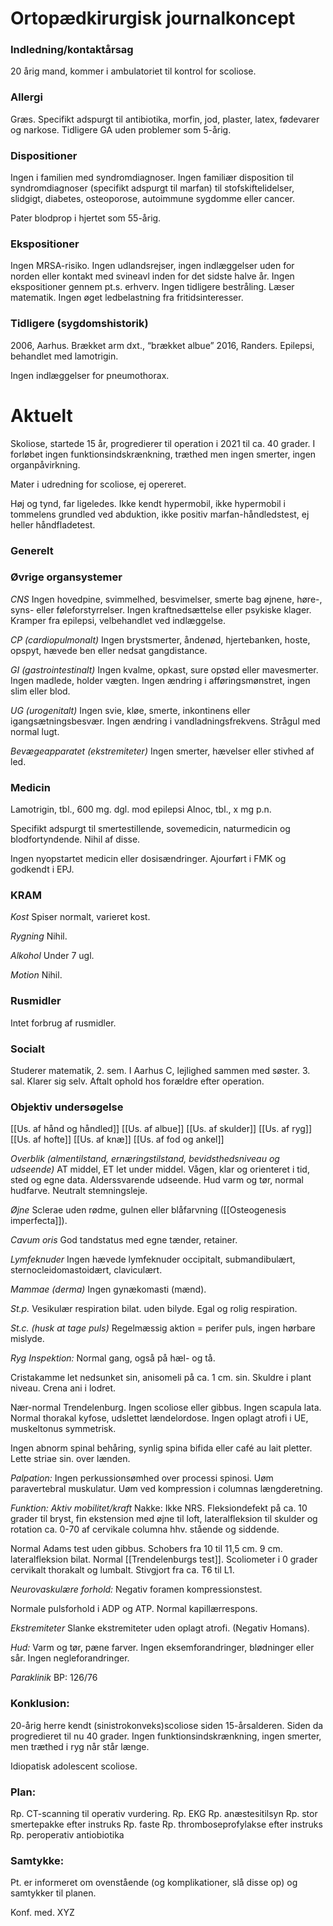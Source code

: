 # Ortopædkirurgisk journalkoncept
### Indledning/kontaktårsag
20 årig mand, kommer i ambulatoriet til kontrol for scoliose. 

### Allergi
Græs. Specifikt adspurgt til antibiotika, morfin, jod, plaster, latex, fødevarer og narkose. Tidligere GA uden problemer som 5-årig.

### Dispositioner
Ingen i familien med syndromdiagnoser. Ingen familiær disposition til syndromdiagnoser (specifikt adspurgt til marfan) til stofskiftelidelser, slidgigt, diabetes, osteoporose, autoimmune sygdomme eller cancer.

Pater blodprop i hjertet som 55-årig.

### Ekspositioner
Ingen MRSA-risiko. Ingen udlandsrejser, ingen indlæggelser uden for norden eller kontakt med svineavl inden for det sidste halve år. Ingen ekspositioner gennem pt.s. erhverv. Ingen tidligere bestråling. Læser matematik. Ingen øget ledbelastning fra fritidsinteresser.


### Tidligere (sygdomshistorik)
2006, Aarhus. Brækket arm dxt., “brækket albue”
2016, Randers. Epilepsi, behandlet med lamotrigin.

Ingen indlæggelser for pneumothorax.

# Aktuelt
Skoliose, startede 15 år, progredierer til operation i 2021 til ca. 40 grader. I forløbet ingen funktionsindskrænkning, træthed men ingen smerter, ingen organpåvirkning.

Mater i udredning for scoliose, ej opereret.

Høj og tynd, far ligeledes. Ikke kendt hypermobil, ikke hypermobil i tommelens grundled ved abduktion, ikke positiv marfan-håndledstest, ej heller håndfladetest.

### Generelt

### Øvrige organsystemer
*CNS*
Ingen hovedpine, svimmelhed, besvimelser, smerte bag øjnene, høre-, syns- eller føleforstyrrelser. Ingen kraftnedsættelse eller psykiske klager. Kramper fra epilepsi, velbehandlet ved indlæggelse.

*CP (cardiopulmonalt)*
Ingen brystsmerter, åndenød, hjertebanken, hoste, opspyt, hævede ben eller nedsat gangdistance.

*GI (gastrointestinalt)*
Ingen kvalme, opkast, sure opstød eller mavesmerter. Ingen madlede, holder vægten. Ingen ændring i afføringsmønstret, ingen slim eller blod.

*UG (urogenitalt)*
Ingen svie, kløe, smerte, inkontinens eller igangsætningsbesvær. Ingen ændring i  vandladningsfrekvens. Strågul med normal lugt. 

*Bevægeapparatet (ekstremiteter)*
Ingen smerter, hævelser eller stivhed af led. 

### Medicin
Lamotrigin, tbl., 600 mg. dgl. mod epilepsi
Alnoc, tbl., x mg p.n.

Specifikt adspurgt til smertestillende, sovemedicin, naturmedicin og blodfortyndende. Nihil af disse.

Ingen nyopstartet medicin eller dosisændringer. Ajourført i FMK og godkendt i EPJ.

### KRAM
*Kost*
Spiser normalt, varieret kost.

*Rygning*
Nihil.

*Alkohol*
Under 7 ugl.

*Motion*
Nihil.

### Rusmidler
Intet forbrug af rusmidler.

### Socialt
Studerer matematik, 2. sem. I Aarhus C, lejlighed sammen med søster. 3. sal. Klarer sig selv. Aftalt ophold hos forældre efter operation.

### Objektiv undersøgelse
[[Us. af hånd og håndled]]
[[Us. af albue]]
[[Us. af skulder]]
[[Us. af ryg]]
[[Us. af hofte]]
[[Us. af knæ]]
[[Us. af fod og ankel]]

*Overblik (almentilstand, ernæringstilstand, bevidsthedsniveau og udseende)*
AT middel,  ET let under middel. Vågen, klar og orienteret i tid, sted og egne data. Alderssvarende udseende. Hud varm og tør, normal hudfarve. Neutralt stemningsleje.

*Øjne*
Sclerae uden rødme, gulnen eller blåfarvning ([[Osteogenesis imperfecta]]). 

*Cavum oris*
God tandstatus med egne tænder, retainer.


*Lymfeknuder*
Ingen hævede lymfeknuder occipitalt, submandibulært, sternocleidomastoidært, claviculært.

*Mammae (derma)*
Ingen gynækomasti (mænd).

*St.p.*
Vesikulær respiration bilat. uden bilyde. Egal og rolig respiration.

*St.c. (husk at tage puls)*
Regelmæssig aktion = perifer puls, ingen hørbare mislyde.

*Ryg*
*Inspektion:*
Normal gang, også på hæl- og tå. 

Cristakamme let nedsunket sin, anisomeli på ca. 1 cm. sin. Skuldre i plant niveau. Crena ani i lodret.

Nær-normal Trendelenburg. Ingen scoliose eller gibbus. Ingen scapula lata. Normal thorakal kyfose, udslettet lændelordose. Ingen oplagt atrofi i UE, muskeltonus symmetrisk. 

Ingen abnorm spinal behåring, synlig spina bifida eller café au lait pletter. Lette striae sin. over lænden. 

*Palpation:*
Ingen perkussionsømhed over processi spinosi. Uøm paravertebral muskulatur. Uøm ved kompression i columnas længderetning.

*Funktion:*
*Aktiv mobilitet/kraft*
Nakke: Ikke NRS. Fleksiondefekt på ca. 10 grader til bryst, fin ekstension med øjne til loft, lateralfleksion til skulder og rotation ca. 0-70 af cervikale columna hhv. stående og siddende.

Normal Adams test uden gibbus. Schobers fra 10 til 11,5 cm. 9 cm. lateralfleksion bilat. Normal [[Trendelenburgs test]]. Scoliometer i 0 grader cervikalt thorakalt og lumbalt. Stivgjort fra ca. T6 til L1.

*Neurovaskulære forhold:*
Negativ foramen kompressionstest.

Normale pulsforhold i ADP og ATP. Normal kapillærrespons.

*Ekstremiteter*
Slanke ekstremiteter uden oplagt atrofi. (Negativ Homans). 

*Hud:*
Varm og tør, pæne farver. Ingen eksemforandringer, blødninger eller sår. Ingen negleforandringer.

*Paraklinik*
BP: 126/76

### Konklusion:
20-årig herre kendt (sinistrokonveks)scoliose siden 15-årsalderen. Siden da progredieret til nu 40 grader. Ingen funktionsindskrænkning, ingen smerter, men træthed i ryg når står længe.

Idiopatisk adolescent scoliose.

### Plan:
Rp. CT-scanning til operativ vurdering.
Rp. EKG
Rp. anæstesitilsyn
Rp. stor smertepakke efter instruks
Rp. faste
Rp. thromboseprofylakse efter instruks
Rp. peroperativ antiobiotika

### Samtykke:
Pt. er informeret om ovenstående (og komplikationer, slå disse op) og samtykker til planen.

Konf. med. XYZ

<!-- {BearID:BC401988-3B08-4530-8D9C-F5B3FBC2E669-22870-000060CA1F5E3DE1} -->
